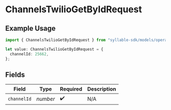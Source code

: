 # ChannelsTwilioGetByIdRequest

## Example Usage

```typescript
import { ChannelsTwilioGetByIdRequest } from "syllable-sdk/models/operations";

let value: ChannelsTwilioGetByIdRequest = {
  channelId: 25662,
};
```

## Fields

| Field              | Type               | Required           | Description        |
| ------------------ | ------------------ | ------------------ | ------------------ |
| `channelId`        | *number*           | :heavy_check_mark: | N/A                |